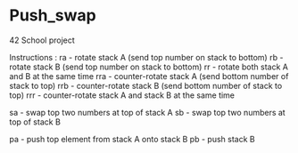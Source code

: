 # Push_swap
42 School project



Instructions :
ra - rotate stack A (send top number on stack to bottom)
rb - rotate stack B (send top number on stack to bottom)
rr - rotate both stack A and B at the same time
rra - counter-rotate stack A (send bottom number of stack to top)
rrb - counter-rotate stack B (send bottom number of stack to top)
rrr - counter-rotate stack A and stack B at the same time

sa - swap top two numbers at top of stack A
sb - swap top two numbers at top of stack B

pa - push top element from stack A onto stack B
pb - push stack B

